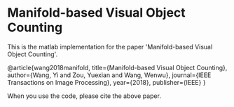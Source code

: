 # Manifold-based Visual Object Counting
This is the matlab implementation for the paper 'Manifold-based Visual Object Counting'.

@article{wang2018manifold,
  title={Manifold-based Visual Object Counting},
  author={Wang, Yi and Zou, Yuexian and Wang, Wenwu},
  journal={IEEE Transactions on Image Processing},
  year={2018},
  publisher={IEEE}
}

When you use the code, please cite the above paper.
